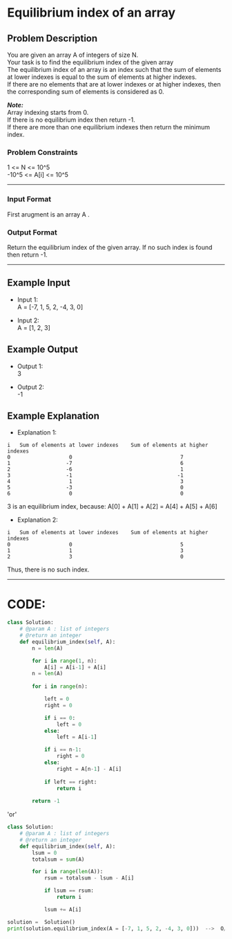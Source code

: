 # Equilibrium index of an array

## Problem Description
You are given an array A of integers of size N. </br>
Your task is to find the equilibrium index of the given array </br> 
The equilibrium index of an array is an index such that the sum of elements at lower indexes is equal to the sum of elements at higher indexes. </br>
If there are no elements that are at lower indexes or at higher indexes, then the corresponding sum of elements is considered as 0. </br>

***Note:*** </br>
Array indexing starts from 0. </br>
If there is no equilibrium index then return -1. </br>
If there are more than one equilibrium indexes then return the minimum index. </br>

### Problem Constraints
1 <= N <= 10^5 </br> 
-10^5 <= A[i] <= 10^5 </br>

---

### Input Format
First arugment is an array A .

### Output Format
Return the equilibrium index of the given array. If no such index is found then return -1.

---

## Example Input

- Input 1: </br>
A = [-7, 1, 5, 2, -4, 3, 0]

- Input 2: </br> 
A = [1, 2, 3]


## Example Output
- Output 1: </br>
3

- Output 2: </br>
-1


## Example Explanation

- Explanation 1: </br>
```
i   Sum of elements at lower indexes    Sum of elements at higher indexes 
0                   0                                   7
1                  -7                                   6
2                  -6                                   1
3                  -1                                  -1
4                   1                                   3
5                  -3                                   0
6                   0                                   0
```
3 is an equilibrium index, because: 
A[0] + A[1] + A[2] = A[4] + A[5] + A[6]


- Explanation 2:

```
i   Sum of elements at lower indexes    Sum of elements at higher indexes
0                   0                                   5
1                   1                                   3
2                   3                                   0
```
Thus, there is no such index.

---
    
# CODE:

```python
class Solution:
    # @param A : list of integers
    # @return an integer
    def equilibrium_index(self, A):
        n = len(A)

        for i in range(1, n):
            A[i] = A[i-1] + A[i]
        n = len(A)
        
        for i in range(n):

            left = 0
            right = 0

            if i == 0:
                left = 0
            else:
                left = A[i-1]

            if i == n-1:
                right = 0
            else:
                right = A[n-1] - A[i]
            
            if left == right:
                return i
                
        return -1
```

'or'

```python
class Solution:
    # @param A : list of integers
    # @return an integer
    def equilibrium_index(self, A):
        lsum = 0
        totalsum = sum(A)

        for i in range(len(A)):
            rsum = totalsum - lsum - A[i]

            if lsum == rsum:
                return i

            lsum += A[i]
```
```python
solution =  Solution()
print(solution.equilibrium_index(A = [-7, 1, 5, 2, -4, 3, 0]))  -->  O/P: 3
```
